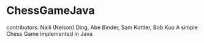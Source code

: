 # ChessGameJava
contributors: Naili (Nelson) Ding, Abe Binder, Sam Kottler, Bob Kuo
A simple Chess Game implemented in Java
